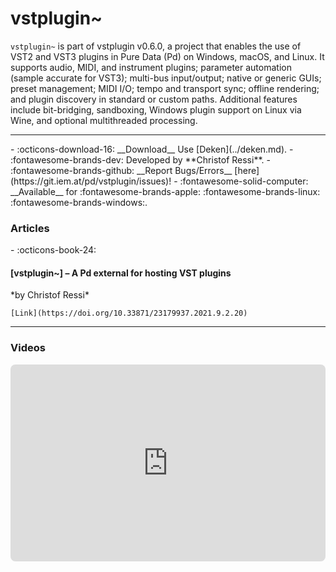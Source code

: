 # vstplugin~

`vstplugin~` is part of vstplugin v0.6.0, a project that enables the use of VST2 and VST3 plugins in Pure Data (Pd) on Windows, macOS, and Linux. It supports audio, MIDI, and instrument plugins; parameter automation (sample accurate for VST3); multi-bus input/output; native or generic GUIs; preset management; MIDI I/O; tempo and transport sync; offline rendering; and plugin discovery in standard or custom paths. Additional features include bit-bridging, sandboxing, Windows plugin support on Linux via Wine, and optional multithreaded processing.

---
<div class="grid cards" markdown>
- :octicons-download-16: __Download__ Use [Deken](../deken.md).
- :fontawesome-brands-dev: Developed by **Christof Ressi**.
- :fontawesome-brands-github: __Report Bugs/Errors__ [here](https://git.iem.at/pd/vstplugin/issues)!
- :fontawesome-solid-computer: __Available__ for :fontawesome-brands-apple: :fontawesome-brands-linux: :fontawesome-brands-windows:.
</div>

<h3>Articles</h3>

<div class="grid cards" markdown>
- :octicons-book-24: 
    <h4>[vstplugin~] – A Pd external for hosting VST plugins</h4>
    *by Christof Ressi*

    [Link](https://doi.org/10.33871/23179937.2021.9.2.20)
</div>

---
<h3>Videos</h3>

<div style="display: flex; justify-content: center; gap: 20px;">
    <iframe style="border-radius: 8px" width="560" height="315" src="https://www.youtube.com/embed/Cs0NPime0kU" title="YouTube video player" frameborder="0" allow="accelerometer; autoplay; clipboard-write; encrypted-media; gyroscope; picture-in-picture; web-share" referrerpolicy="strict-origin-when-cross-origin" allowfullscreen></iframe>
</div>




<script src="https://giscus.app/client.js"
        data-repo="charlesneimog/Awesome-PD"
        data-repo-id="R_kgDOLaunFg"
        data-category="Comments"
        data-category-id="DIC_kwDOLaunFs4CnXHy"
        data-mapping="title"
        data-strict="0"
        data-reactions-enabled="1"
        data-emit-metadata="0"
        data-input-position="bottom"
        data-theme="preferred_color_scheme"
        data-lang="en"
        data-loading="lazy"
        crossorigin="anonymous"
        async>
</script>
